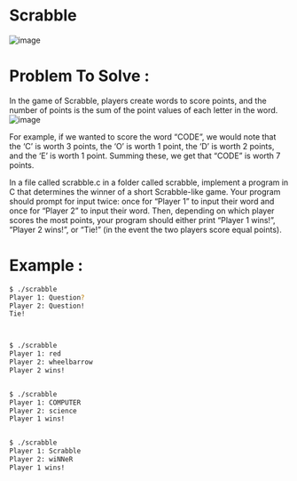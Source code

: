 # Scrabble
![image](https://github.com/user-attachments/assets/66afb37e-511f-4a25-9b58-2fc9027fb29f)

# Problem To Solve :

In the game of Scrabble, players create words to score points, and the number of points is the sum of the point values of each letter in the word.
![image](https://github.com/user-attachments/assets/511578d3-2ce5-4d98-8c78-387209b23312)

For example, if we wanted to score the word “CODE”, we would note that the ‘C’ is worth 3 points, the ‘O’ is worth 1 point, the ‘D’ is worth 2 points, and the ‘E’ is worth 1 point. Summing these, we get that “CODE” is worth 7 points.

In a file called scrabble.c in a folder called scrabble, implement a program in C that determines the winner of a short Scrabble-like game. Your program should prompt for input twice: once for “Player 1” to input their word and once for “Player 2” to input their word. Then, depending on which player scores the most points, your program should either print “Player 1 wins!”, “Player 2 wins!”, or “Tie!” (in the event the two players score equal points).


# Example :
```bash
$ ./scrabble
Player 1: Question?
Player 2: Question!
Tie!



$ ./scrabble
Player 1: red
Player 2: wheelbarrow
Player 2 wins!


$ ./scrabble
Player 1: COMPUTER
Player 2: science
Player 1 wins!


$ ./scrabble
Player 1: Scrabble
Player 2: wiNNeR
Player 1 wins!
```
